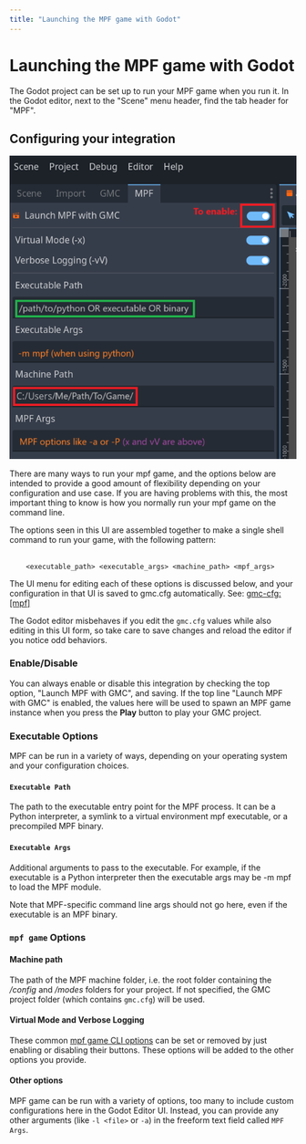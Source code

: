 ```yaml
---
title: "Launching the MPF game with Godot"
---
```


# Launching the MPF game with Godot

The Godot project can be set up to run your MPF game when you run it.
In the Godot editor, next to the "Scene" menu header, find the tab header for "MPF".

## Configuring your integration

![image](../images/launch_mpf_with_gmc.png)


There are many ways to run your mpf game, and the options below are intended to provide 
a good amount of flexibility depending on your configuration and use case. If you are having
problems with this, the most important thing to know is how you normally run your mpf game on the command line.

The options seen in this UI are assembled together to make a single shell command to run your game, with the following pattern:

``` console

    <executable_path> <executable_args> <machine_path> <mpf_args>
```

The UI menu for editing each of these options is discussed below, and your configuration in that UI is saved to gmc.cfg automatically.
See: [gmc-cfg:\[mpf\]](../reference/gmc-cfg.md#mpf)

The Godot editor misbehaves if you edit the `gmc.cfg` values while also editing in this UI form, so take care to save changes and reload the editor if you notice odd behaviors.


### Enable/Disable

You can always enable or disable this integration by checking the top option, "Launch MPF with GMC", and saving. If the top line "Launch MPF with GMC" is enabled, the values here will be used to spawn an MPF game instance when you press the **Play** button to play your GMC project. 


### Executable Options

MPF can be run in a variety of ways, depending on your operating system and your configuration choices.

#### `Executable Path`

The path to the executable entry point for the MPF process. It can be a Python interpreter, a symlink to a virtual environment mpf executable, or a precompiled MPF binary.


#### `Executable Args`

Additional arguments to pass to the executable. For example, if the executable is a Python interpreter then the executable args may be -m mpf to load the MPF module.

Note that MPF-specific command line args should not go here, even if the executable is an MPF binary.


### `mpf game` Options

#### Machine path

The path of the MPF machine folder, i.e. the root folder containing the */config* and */modes* folders for your project. If not specified, the GMC project folder (which contains `gmc.cfg`) will be used.

#### Virtual Mode and Verbose Logging

These common [mpf game CLI options](../../running/commands/game.md) can be set or removed by just enabling or disabling their buttons. These options will be added to the other options you provide.

#### Other options

MPF game can be run with a variety of options, too many to include custom configurations here in the Godot Editor UI.
Instead, you can provide any other arguments (like `-l <file>` or `-a`) in the freeform text field called `MPF Args`.
